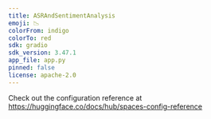 ```yaml
---
title: ASRAndSentimentAnalysis
emoji: 📉
colorFrom: indigo
colorTo: red
sdk: gradio
sdk_version: 3.47.1
app_file: app.py
pinned: false
license: apache-2.0
---
```


Check out the configuration reference at https://huggingface.co/docs/hub/spaces-config-reference
